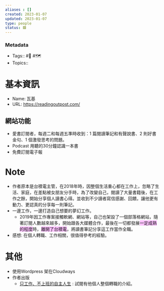 ```yaml
---
aliases : []
created: 2023-01-07
updated: 2023-01-07
type: people
status: 🟩
---
```

### Metadata
- Tags:: #👥️ #🗺️
- Topics:: 

# 基本資訊
- Name: 瓦基
- URL: https://readingoutpost.com/
## 網站功能
- 愛書訂閱者，每週二和每週五準時收到：1 篇閱讀筆記和有聲說書、2 則好書金句、1 個激發思考的問題。
- Podcast 用聽的30分鐘認識一本書
- 免費訂閱電子報
# Note
- 作者原本是台積電主管，在2018年時，因整個生活重心都在工作上，忽略了生活、家庭，在差點被女朋友分手時，為了改變自己，閱讀了大量書籍後，在工作之餘，開始分享個人讀書心得。並收到不少讀者寫信感謝、回饋，讓他更有動力、更認真的分享每一則筆記。
- 一邊工作，一邊打造自己想要的夢幻工作。 
	-   2019年因工作專案接觸軟網、網站等，自己也架設了一個部落格網站，隨著訂閱人數越來越多，開始跟各大媒體合作，最後在一切都發展<span style="background:#fdbfff">一定成熟的程度</span>時，<span style="background:#fdbfff">離開了台積電</span>，將讀書筆記分享這工作當作全職。
- 感想: 在個人轉職、工作相關，很值得參考的經驗。

# 其他
- 使用Wordpress 架在Cloudways
- 作者出版
	- [只工作、不上班的自主人生](https://www.eslite.com/product/1001122732682300654008) : 試閱有他個人整個轉職的介紹。